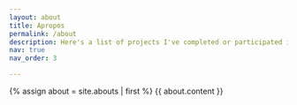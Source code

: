 ```yaml
---
layout: about
title: Apropos
permalink: /about
description: Here's a list of projects I've completed or participated in.
nav: true
nav_order: 3

---
```

{% assign about = site.abouts | first %} {{ about.content }}